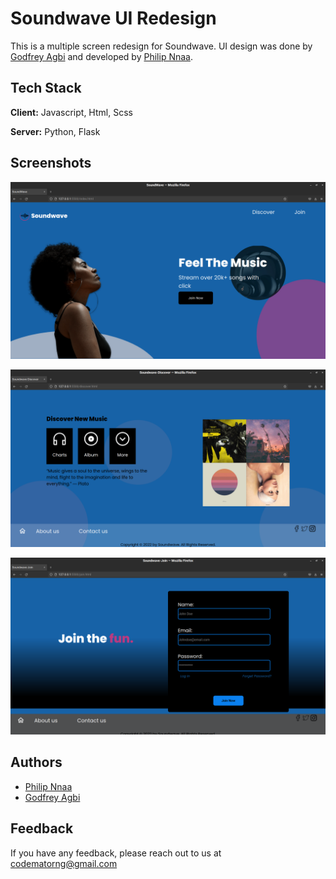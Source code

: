 
# Soundwave UI Redesign

This is a multiple screen redesign for Soundwave. UI design was done by [Godfrey Agbi](https://www.twitter.com/by.agbi) and developed by [Philip Nnaa](https://www.github.com/CODEmator).


## Tech Stack

**Client:** Javascript, Html, Scss

**Server:** Python, Flask


## Screenshots

![App Screenshot](./sceenshots/home.png)

![App Screenshot](./sceenshots/discover.png)

![App Screenshot](./sceenshots/join.png)


## Authors

- [Philip Nnaa](https://www.github.com/CODEmator)
- [Godfrey Agbi](https://www.twitter.com/by.agbi)


## Feedback

If you have any feedback, please reach out to us at codematorng@gmail.com

